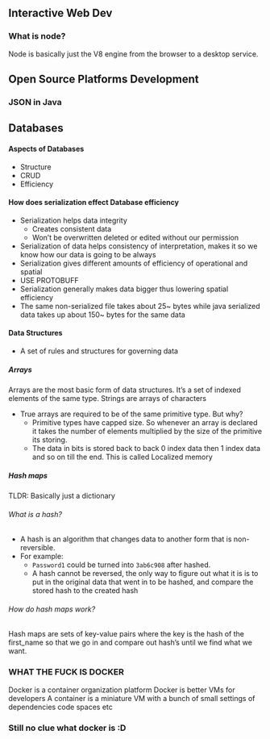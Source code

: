## Interactive Web Dev
### What is node?
Node is basically just the V8 engine from the browser to a desktop service. 

## Open Source Platforms Development
### JSON in Java


## Databases
#### Aspects of Databases
- Structure
- CRUD
- Efficiency

#### How does serialization effect Database efficiency 
- Serialization helps data integrity
	- Creates consistent data
	- Won’t be overwritten deleted or edited without our permission
- Serialization of data helps consistency of interpretation, makes it so we know how our data is going to be always
- Serialization gives different amounts of efficiency of operational and spatial
- USE PROTOBUFF
- Serialization generally makes data bigger thus lowering spatial efficiency
- The same non-serialized file takes about 25~ bytes while java serialized data takes up about 150~ bytes for the same data

#### Data Structures
- A set of rules and structures for governing data
##### Arrays
Arrays are the most basic form of data structures. It’s a set of indexed elements of the same type. Strings are arrays of characters
- True arrays are required to be of the same primitive type. But why?
	- Primitive types have capped size. So whenever an array is declared it takes the number of elements multiplied by the size of the primitive its storing.
	- The data in bits is stored back to back 0 index data then 1 index data and so on till the end. This is called Localized memory

##### Hash maps
TLDR: Basically just a dictionary
###### What is a hash?
- A hash is an algorithm that changes data to another form that is non-reversible. 
- For example:
	- `Password1` could be turned into `3ab6c908` after hashed. 
	- A hash cannot be reversed, the only way to figure out what it is is to put in the original data that went in to be hashed, and compare the stored hash to the created hash
###### How do hash maps work?
Hash maps are sets of key-value pairs where the key is the hash of the first_name so that we go in and compare out hash’s until we find what we want.

### WHAT THE FUCK IS DOCKER
Docker is a container organization platform
Docker is better VMs for developers
A container is a miniature VM with a bunch of small settings of dependencies code spaces etc 
### Still no clue what docker is :D